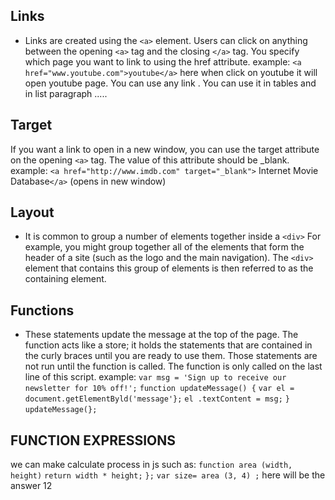 ## Links

* Links are created using the `<a>` element. Users can click on anything between the opening `<a>` tag and the closing `</a>` tag. You specify which page you want to link to using the href attribute.
example:
`<a href="www.youtube.com">youtube</a>` here when click on youtube it will open youtube page.
You can use any link .
You can use it in tables and in list paragraph .....

## Target
If you want a link to open in a new window, you can use the target attribute on the opening `<a>` tag. The value of this attribute should be _blank.
example:
`<a href="http://www.imdb.com" target="_blank">` Internet Movie Database`</a>` (opens in new window)

## Layout
* It is common to group a number of elements together inside a `<div>` For example, you might group together all of the elements that form the header of a site (such as the logo and the main navigation). The `<div>` element that contains this group of elements is then referred to as the containing element.

## Functions
* These statements update the message at the top of the page. The function acts like a store; it holds the statements that are contained in the curly braces until you are ready to use them. Those statements are not run until the function is called. The function is only called on the last line of this script.
example:
`var msg = 'Sign up to receive our newsletter for 10% off!';`
`function updateMessage() {`
`var el = document.getElementByld('message'};`
`el .textContent = msg;`
`}`
`updateMessage(};`

## FUNCTION EXPRESSIONS
 we can make calculate process in js such as:
`function area (width, height)`
`return width * height;`
`};`
`var size= area (3, 4) ;` 
here will be the answer 12

